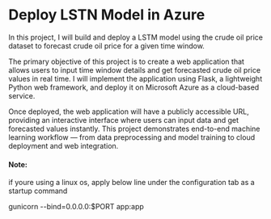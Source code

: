 
# Deploy LSTN Model in Azure

In this project, I will build and deploy a LSTM model using the crude oil price dataset to forecast crude oil price for a given time window.

The primary objective of this project is to create a web application that allows users to input time window details and get forecasted crude oil price values in real time. I will implement the application using Flask, a lightweight Python web framework, and deploy it on Microsoft Azure as a cloud-based service.

Once deployed, the web application will have a publicly accessible URL, providing an interactive interface where users can input data and get forecasted values instantly. This project demonstrates end-to-end machine learning workflow — from data preprocessing and model training to cloud deployment and web integration.



#### Note:
if youre using a linux os, apply below line under the configuration tab as a startup command

gunicorn --bind=0.0.0.0:$PORT app:app
